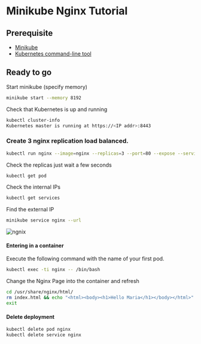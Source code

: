 # Minikube Nginx Tutorial

## Prerequisite
- [Minikube](https://github.com/kubernetes/minikube/releases) 
- [Kubernetes command-line tool](http://kubernetes.io/docs/user-guide/prereqs/)

## Ready to go

Start minikube (specify memory)
```bash
minikube start --memory 8192
```

Check that Kubernetes is up and running
```bash
kubectl cluster-info
Kubernetes master is running at https://<IP addr>:8443
```
### Create 3 nginx replication load balanced.

```bash
kubectl run nginx --image=nginx --replicas=3 --port=80 --expose --service-overrides='{ "spec": { "type": "LoadBalancer" } }'
```
Check the replicas just wait a few seconds 

```bash
kubectl get pod
```

Check the internal IPs 
```bash
kubectl get services
```

Find the external IP

```bash
minikube service nginx --url 
```
![ngnix](/nginx.png)

#### Entering in a container

Execute the following command with the name of your first pod.
```bash
kubectl exec -ti nginx -- /bin/bash
```

Change the Nginx Page into the container and refresh
```bash
cd /usr/share/nginx/html/
rm index.html && echo "<html><body><h1>Hello Maria</h1></body></html>" > index.html
exit
```
#### Delete deployment

```bash
kubectl delete pod nginx
kubectl delete service nginx
```